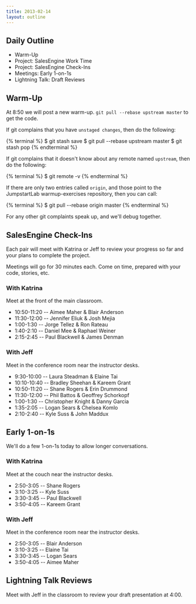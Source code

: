 ```yaml
---
title: 2013-02-14
layout: outline
---
```


## Daily Outline

* Warm-Up
* Project: SalesEngine Work Time
* Project: SalesEngine Check-Ins
* Meetings: Early 1-on-1s
* Lightning Talk: Draft Reviews

## Warm-Up

At 8:50 we will post a new warm-up. `git pull --rebase upstream master` to get the code.

If git complains that you have `unstaged changes`, then do the following:

{% terminal %}
$ git stash save
$ git pull --rebase upstream master
$ git stash pop
{% endterminal %}

If git complains that it doesn't know about any remote named `upstream`, then do the following:

{% terminal %}
$ git remote -v
{% endterminal %}

If there are only two entries called `origin`, and those point to the JumpstartLab warmup-exercises repository, then you can call:

{% terminal %}
$ git pull --rebase origin master
{% endterminal %}

For any other git complaints speak up, and we'll debug together.

## SalesEngine Check-Ins

Each pair will meet with Katrina or Jeff to review your progress so far and your plans to complete the project.

Meetings will go for 30 minutes each. Come on time, prepared with your code, stories, etc.

### With Katrina

Meet at the front of the main classroom.

* 10:50-11:20 -- Aimee Maher & Blair Anderson
* 11:30-12:00 -- Jennifer Eliuk & Josh Mejia
* 1:00-1:30 -- Jorge Tellez & Ron Rateau
* 1:40-2:10 -- Daniel Mee & Raphael Weiner
* 2:15-2:45 -- Paul Blackwell & James Denman

### With Jeff

Meet in the conference room near the instructor desks.

* 9:30-10:00 -- Laura Steadman & Elaine Tai
* 10:10-10:40 -- Bradley Sheehan & Kareem Grant
* 10:50-11:20 -- Shane Rogers & Erin Drummond
* 11:30-12:00 -- Phil Battos & Geoffrey Schorkopf
* 1:00-1:30 -- Christopher Knight & Danny Garcia
* 1:35-2:05 -- Logan Sears & Chelsea Komlo
* 2:10-2:40 -- Kyle Suss & John Maddux

## Early 1-on-1s

We'll do a few 1-on-1s today to allow longer conversations.

### With Katrina

Meet at the couch near the instructor desks.

* 2:50-3:05 -- Shane Rogers
* 3:10-3:25 -- Kyle Suss
* 3:30-3:45 -- Paul Blackwell
* 3:50-4:05 -- Kareem Grant

### With Jeff

Meet in the conference room near the instructor desks.

* 2:50-3:05 -- Blair Anderson
* 3:10-3:25 -- Elaine Tai
* 3:30-3:45 -- Logan Sears
* 3:50-4:05 -- Aimee Maher

## Lightning Talk Reviews

Meet with Jeff in the classroom to review your draft presentation at 4:00.
